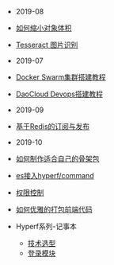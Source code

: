 - 2019-08
- [如何缩小对象体积](blogs/generate)
- [Tesseract 图片识别](blogs/tesseract)

- 2019-07
- [Docker Swarm集群搭建教程](blogs/docker-swarm)
- [DaoCloud Devops搭建教程](blogs/daocloud)

- 2019-09
- [基于Redis的订阅与发布](blogs/demo-redis-subscribe)

- 2019-10
- [如何制作适合自己的骨架包](blogs/create-skeketon)
- [es接入hyperf/command](blogs/easyswoole-command)
- [权限控制](blogs/auth-control)
- [如何优雅的打包前端代码](blogs/how-to-build-frontend-package)

- Hyperf系列-记事本
  - [技术选型](blogs/note-book/environment)
  - [登录模块](blogs/note-book/login)
